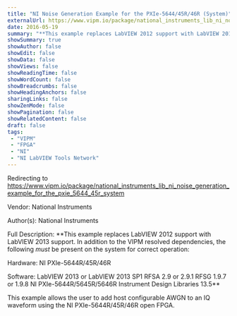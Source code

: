 ```yaml
---
title: "NI Noise Generation Example for the PXIe-5644/45R/46R (System)"
externalUrl: https://www.vipm.io/package/national_instruments_lib_ni_noise_generation_example_for_the_pxie_5644_45r_system
date: 2016-05-19
summary: "**This example replaces LabVIEW 2012 support with LabVIEW 2013 support."
showSummary: true
showAuthor: false
showEdit: false
showData: false
showViews: false
showReadingTime: false
showWordCount: false
showBreadcrumbs: false
showHeadingAnchors: false
sharingLinks: false
showZenMode: false
showPagination: false
showRelatedContent: false
draft: false
tags:
 - "VIPM"
 - "FPGA"
 - "NI"
 - "NI LabVIEW Tools Network"
---
```


Redirecting to https://www.vipm.io/package/national_instruments_lib_ni_noise_generation_example_for_the_pxie_5644_45r_system

Vendor: National Instruments

Author(s): National Instruments
 
Full Description:
**This example replaces LabVIEW 2012 support with LabVIEW 2013 support.  In addition to the VIPM resolved dependencies, the following *must* be present on the system for correct operation:

Hardware:
NI PXIe-5644R/45R/46R

Software:
LabVIEW 2013 or LabVIEW 2013 SP1
RFSA 2.9 or 2.9.1
RFSG 1.9.7 or 1.9.8
NI PXIe-5644R/5645R/5646R Instrument Design Libraries 13.5**

This example allows the user to add host configurable AWGN to an IQ waveform using the NI PXIe-5644R/45R/46R open FPGA.